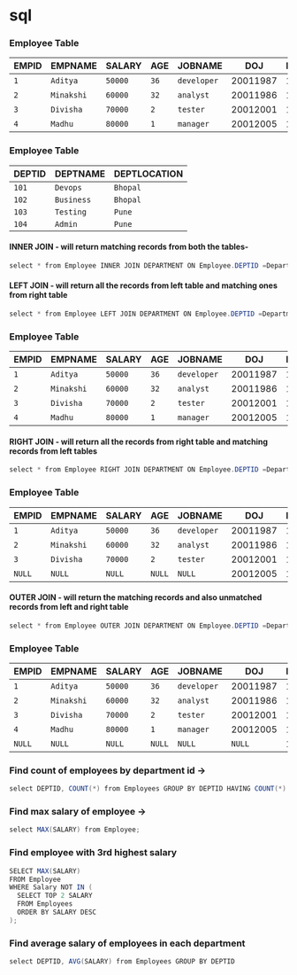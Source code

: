 # sql


### Employee Table
| EMPID | EMPNAME    | SALARY  | AGE  | JOBNAME     | DOJ       | DEPTID |
|-------|------------|---------|------|-------------|-----------|--------|
| `1`   | `Aditya`   | `50000` | `36` | `developer` | 20011987  | 101    |
| `2`   | `Minakshi` | `60000` | `32` | `analyst`   | 20011986  | 102    |     
| `3`   | `Divisha`  | `70000` | `2`  | `tester`    | 20012001  | 103    |
| `4`   | `Madhu`    | `80000` | `1`  | `manager`   | 20012005  | 105    |

### Employee Table
| DEPTID | DEPTNAME   | DEPTLOCATION | 
|--------|------------|--------------|
| `101`  | `Devops`   | `Bhopal`     | 
| `102`  | `Business` | `Bhopal`     | 
| `103`  | `Testing`  | `Pune`       |  
| `104`  | `Admin`    | `Pune`       |  


#### INNER JOIN - will return matching records from both the tables-
```java
select * from Employee INNER JOIN DEPARTMENT ON Employee.DEPTID =Department.DEPTID
```

#### LEFT JOIN - will return all the records from left table and matching ones from right table
```java
select * from Employee LEFT JOIN DEPARTMENT ON Employee.DEPTID =Department.DEPTID
```
### Employee Table
| EMPID | EMPNAME    | SALARY  | AGE  | JOBNAME     | DOJ      | DEPTID | DEPTNAME   | DEPTLOCATION |
|-------|------------|---------|------|-------------|----------|--------|------------|--------------|
| `1`   | `Aditya`   | `50000` | `36` | `developer` | 20011987 | 101    | `Devops`   | `Bhopal`     |
| `2`   | `Minakshi` | `60000` | `32` | `analyst`   | 20011986 | 102    | `Business` | `Bhopal`     |
| `3`   | `Divisha`  | `70000` | `2`  | `tester`    | 20012001 | 103    | `Testing`  | `Bhopal`     |
| `4`   | `Madhu`    | `80000` | `1`  | `manager`   | 20012005 | 104    | `NULL`     | `NULL`       |

#### RIGHT JOIN - will return all the records from right table and matching records from left tables
```java
select * from Employee RIGHT JOIN DEPARTMENT ON Employee.DEPTID =Department.DEPTID
```

### Employee Table
| EMPID  | EMPNAME    | SALARY  | AGE    | JOBNAME     | DOJ      | DEPTID | DEPTNAME   | DEPTLOCATION |
|--------|------------|---------|--------|-------------|----------|--------|------------|--------------|
| `1`    | `Aditya`   | `50000` | `36`   | `developer` | 20011987 | 101    | `Devops`   | `Bhopal`     |
| `2`    | `Minakshi` | `60000` | `32`   | `analyst`   | 20011986 | 102    | `Business` | `Bhopal`     |
| `3`    | `Divisha`  | `70000` | `2`    | `tester`    | 20012001 | 103    | `Testing`  | `Bhopal`     |
| `NULL` | `NULL`     | `NULL`  | `NULL` | `NULL`      | 20012005 | 104    | `Admin`    | `Bhopal`     |


#### OUTER JOIN - will return the matching records and also unmatched records from left and right table
```java
select * from Employee OUTER JOIN DEPARTMENT ON Employee.DEPTID =Department.DEPTID
```

### Employee Table
| EMPID | EMPNAME    | SALARY  | AGE  | JOBNAME     | DOJ      | DEPTID | DEPTNAME   | DEPTLOCATION |
|-------|------------|---------|------|-------------|----------|--------|------------|--------------|
| `1`   | `Aditya`   | `50000` | `36` | `developer` | 20011987 | 101    | `Devops`   | `Bhopal`     |
| `2`   | `Minakshi` | `60000` | `32` | `analyst`   | 20011986 | 102    | `Business` | `Bhopal`     |
| `3`   | `Divisha`  | `70000` | `2`  | `tester`    | 20012001 | 103    | `Testing`  | `Bhopal`     |
| `4`   | `Madhu`    | `80000` | `1`  | `manager`   | 20012005 | 104    | `NULL`     | `NULL`        |
|`NULL` | `NULL`     | `NULL`  |`NULL`| `NULL`      | `NULL`   | 105    | `Admin`    | `Bhopal`     |


### Find count of employees by department id ->
```java
select DEPTID, COUNT(*) from Employees GROUP BY DEPTID HAVING COUNT(*) > 1;
```

### Find max salary of employee ->
```java
select MAX(SALARY) from Employee;
```

### Find employee with 3rd highest salary
```java
SELECT MAX(SALARY)
FROM Employee
WHERE Salary NOT IN (
  SELECT TOP 2 SALARY
  FROM Employees
  ORDER BY SALARY DESC
);
```

### Find average salary of employees in each department
```java
select DEPTID, AVG(SALARY) from Employees GROUP BY DEPTID
```

